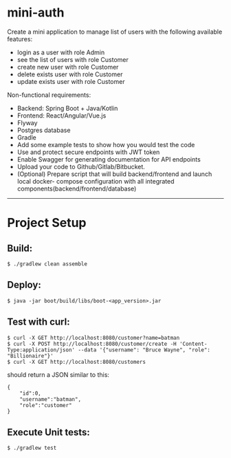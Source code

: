 # mini-auth
Create a mini application to manage list of users with the following available
features:
- login as a user with role Admin
- see the list of users with role Customer
- create new user with role Customer
- delete exists user with role Customer
- update exists user with role Customer

Non-functional requirements:
- Backend: Spring Boot + Java/Kotlin
- Frontend: React/Angular/Vue.js
- Flyway
- Postgres database
- Gradle
- Add some example tests to show how you would test the code
- Use and protect secure endpoints with JWT token
- Enable Swagger for generating documentation for API endpoints
- Upload your code to Github/Gitlab/Bitbucket.
- (Optional) Prepare script that will build backend/frontend and launch local docker-
compose configuration with all integrated components(backend/frontend/database)

---

# Project Setup
## Build:
```
$ ./gradlew clean assemble
```
## Deploy:
```
$ java -jar boot/build/libs/boot-<app_version>.jar
```
## Test with curl:
```
$ curl -X GET http://localhost:8080/customer?name=batman
$ curl -X POST http://localhost:8080/customer/create -H 'Content-Type:application/json' --data '{"username": "Bruce Wayne", "role": "Billionaire"}'
$ curl -X GET http://localhost:8080/customers
```
should return a JSON similar to this:
```
{
    "id":0,
    "username":"batman",
    "role":"customer"
}
```
## Execute Unit tests:
```
$ ./gradlew test
```
